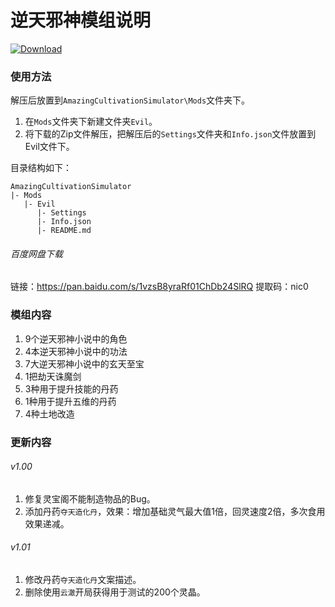 # 逆天邪神模组说明
[![Download](https://img.shields.io/badge/QQ-283831361-blue.svg)](https://jq.qq.com/?_wv=1027&k=5p6CGHM)

### 使用方法

解压后放置到`AmazingCultivationSimulator\Mods`文件夹下。

1. 在`Mods`文件夹下新建文件夹`Evil`。
2. 将下载的Zip文件解压，把解压后的`Settings`文件夹和`Info.json`文件放置到Evil文件下。

目录结构如下：

```
AmazingCultivationSimulator
|- Mods
   |- Evil
      |- Settings
      |- Info.json
      |- README.md
```

###### 百度网盘下载

链接：https://pan.baidu.com/s/1vzsB8yraRf01ChDb24SlRQ 
提取码：nic0

### 模组内容

1. 9个逆天邪神小说中的角色
2. 4本逆天邪神小说中的功法
3. 7大逆天邪神小说中的玄天至宝
4. 1把劫天诛魔剑
5. 3种用于提升技能的丹药
6. 1种用于提升五维的丹药
7. 4种土地改造

### 更新内容

###### v1.00

1. 修复灵宝阁不能制造物品的Bug。
2. 添加丹药`夺天造化丹`，效果：增加基础灵气最大值1倍，回灵速度2倍，多次食用效果递减。

###### v1.01

1. 修改丹药`夺天造化丹`文案描述。
2. 删除使用`云澈`开局获得用于测试的200个灵晶。